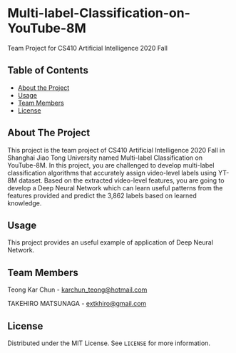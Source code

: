 # Multi-label-Classification-on-YouTube-8M

Team Project for CS410 Artificial Intelligence 2020 Fall

<!-- TABLE OF CONTENTS -->
## Table of Contents

* [About the Project](#about-the-project)
* [Usage](#usage)
* [Team Members](#team-members)
* [License](#license)


<!-- ABOUT THE PROJECT -->
## About The Project
This project is the team project of CS410 Artificial Intelligence 2020 Fall in Shanghai Jiao Tong University
named Multi-label Classification on YouTube-8M. 
In this project, you are challenged to develop multi-label 
classification algorithms that accurately assign video-level 
labels using YT-8M dataset. Based on the extracted video-level 
features, you are going to develop a Deep Neural Network 
which can learn useful patterns from the features provided 
and predict the 3,862 labels based on learned knowledge.

<!-- USAGE -->
## Usage
This project provides an useful example of application of Deep Neural Network.

<!-- Team Members -->
## Team Members
Teong Kar Chun - karchun_teong@hotmail.com

TAKEHIRO MATSUNAGA - extkhiro@gmail.com

<!-- LICENSE -->
## License
Distributed under the MIT License. See `LICENSE` for more information.